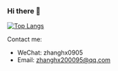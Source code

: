 
### Hi there 👋

[![Top Langs](https://github-readme-stats.vercel.app/api/top-langs/?username=zhanghx0905)](https://github.com/zhanghx0905/github-readme-stats)

Contact me: 
- WeChat: zhanghx0905
- Email: zhanghx200095@qq.com

